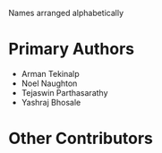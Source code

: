Names arranged alphabetically
# Primary Authors

- Arman Tekinalp
- Noel Naughton
- Tejaswin Parthasarathy
- Yashraj Bhosale

# Other Contributors

